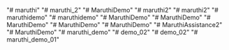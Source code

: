 "# maruthi" 
"# maruthi_2" 
"# MaruthiDemo" 
"# maruthi2" 
"# maruthi2" 
"# maruthidemo" 
"# maruthidemo" 
"# MaruthiDemo" 
"# MaruthiDemo" 
"# MaruthiDemo" 
"# MaruthiDemo" 
"# MaruthiDemo" 
"# MaruthiAssistance2" 
"# MaruthiDemo" 
"# maruthi_demo" 
"# demo_02" 
"# demo_02" 
"# maruthi_demo_01" 

